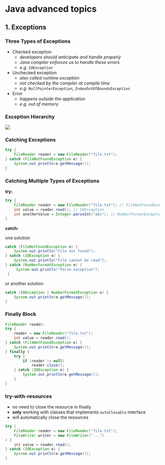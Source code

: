 # Java advanced topics

## 1. Exceptions

### Three Types of Exceptions

- Checked exception 
  - *developers should anticipate and handle properly*
  - *Java compiler enforces us to handle these errors*
  - *e.g. `IOException`*
- Unchecked exception
  - *also called runtime exception*
  - *not checked by the compiler at compile time*
  - *e.g. `NullPointerException`, `IndexOutOfBoundsException`*
- Error
  - *happens outside the application*
  - *e.g. out of memory*

### Exception Hierarchy

![](F:\notes\java_advanced_topics\exception_hierarchy.png)

### Catching Exceptions

```java
try {
    FileReader reader = new FileReader("file.txt");
} catch (FileNotFoundException e) {
    System.out.println(e.getMessage());
}
```

### Catching Multiple Types of Exceptions

**try:**

```java
try {
    FileReader reader = new FileReader("file.txt"); // FileNotFoundException (which extends IOException)
    int value = reader.read(); // IOException
    int anotherValue = Integer.parseInt("abc"); // NumberFormatException
}
```

**catch:**

one solution

```java
catch (FileNotFoundException e) {
    System.out.println("File not found");
} catch (IOException e) {
    System.out.println("File cannot be read");
} catch (NumberFormatException e) {
     System.out.println("Parse exception");
 }
```

or another solution

```java
catch (IOException | NumberFormatException e) {
    System.out.println(e.getMessage());
}
```

### Finally Block

```java
FileReader reader;
try {
    reader = new FileReader("file.txt");
    int value = reader.read();
} catch (FileNotFoundException e) {
    System.out.println(e.getMessage());
} finally {
    try {
        if (reader != null)
        	reader.close();
    } catch (IOException e) {
        System.out.println(e.getMessage());
    }
}
```

### try-with-resources

- no need to close the resource in finally
- **only** working with classes that implements `autoClosable` interface
- will automatically close the resources

```java
try (
    FileReader reader = new FileReader("file.txt");
    FileWriter writer = new FileWriter("...")
) {
    int value = reader.read();
} catch (IOException e) {
    System.out.println(e.getMessage());
}
```

